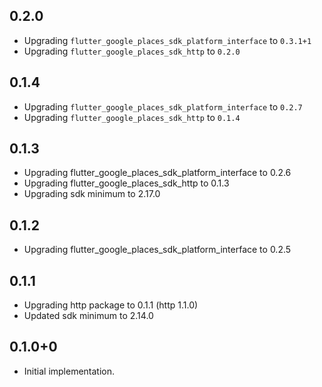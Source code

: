 ## 0.2.0

* Upgrading `flutter_google_places_sdk_platform_interface` to `0.3.1+1`
* Upgrading `flutter_google_places_sdk_http` to `0.2.0`

## 0.1.4

* Upgrading `flutter_google_places_sdk_platform_interface` to `0.2.7`
* Upgrading `flutter_google_places_sdk_http` to `0.1.4`

## 0.1.3

* Upgrading flutter_google_places_sdk_platform_interface to 0.2.6
* Upgrading flutter_google_places_sdk_http to 0.1.3
* Upgrading sdk minimum to 2.17.0

## 0.1.2

* Upgrading flutter_google_places_sdk_platform_interface to 0.2.5

## 0.1.1

* Upgrading http package to 0.1.1 (http 1.1.0)
* Updated sdk minimum to 2.14.0

## 0.1.0+0

* Initial implementation.
